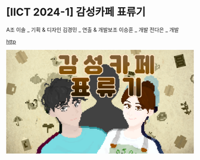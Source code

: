 # [IICT 2024-1] 감성카페 표류기

A조
이솔 _ 기획 & 디자인
김경민 _ 연출 & 개발보조
이승훈 _ 개발
전다은 _ 개발

[http](https://github.com/rottingpotato/gamsungCafe_lastVer/)

![Alt text](/(assets)common_bg_items/opening_title.png)
